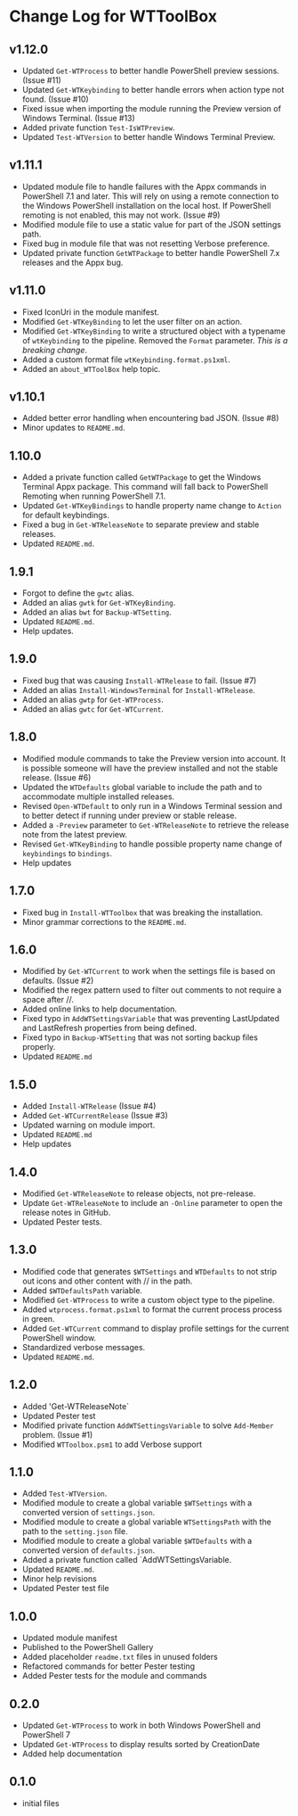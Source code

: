 # Change Log for WTToolBox

## v1.12.0

+ Updated `Get-WTProcess` to better handle PowerShell preview sessions. (Issue #11)
+ Updated `Get-WTKeybinding` to better handle errors when action type not found. (Issue #10)
+ Fixed issue when importing the module running the Preview version of Windows Terminal. (Issue #13)
+ Added private function `Test-IsWTPreview`.
+ Updated `Test-WTVersion` to better handle Windows Terminal Preview.

## v1.11.1

+ Updated module file to handle failures with the Appx commands in PowerShell 7.1 and later. This will rely on using a remote connection to the Windows PowerShell installation on the local host. If PowerShell remoting is not enabled, this may not work. (Issue #9)
+ Modified module file to use a static value for part of the JSON settings path.
+ Fixed bug in module file that was not resetting Verbose preference.
+ Updated private function `GetWTPackage` to better handle PowerShell 7.x releases and the Appx bug.

## v1.11.0

+ Fixed IconUri in the module manifest.
+ Modified `Get-WTKeyBinding` to let the user filter on an action.
+ Modified `Get-WTKeyBinding` to write a structured object with a typename of `wtKeybinding` to the pipeline. Removed the `Format` parameter. _This is a breaking change_.
+ Added a custom format file `wtKeybinding.format.ps1xml`.
+ Added an `about_WTToolBox` help topic.

## v1.10.1

+ Added better error handling when encountering bad JSON. (Issue #8)
+ Minor updates to `README.md`.

## 1.10.0

+ Added a private function called `GetWTPackage` to get the Windows Terminal Appx package. This command will fall back to PowerShell Remoting when running PowerShell 7.1.
+ Updated `Get-WTKeyBindings` to handle property name change to `Action` for default keybindings.
+ Fixed a bug in `Get-WTReleaseNote` to separate preview and stable releases.
+ Updated `README.md`.

## 1.9.1

+ Forgot to define the `gwtc` alias.
+ Added an alias `gwtk` for `Get-WTKeyBinding`.
+ Added an alias `bwt` for `Backup-WTSetting`.
+ Updated `README.md`.
+ Help updates.

## 1.9.0

+ Fixed bug that was causing `Install-WTRelease` to fail. (Issue #7)
+ Added an alias `Install-WindowsTerminal` for `Install-WTRelease`.
+ Added an alias `gwtp` for `Get-WTProcess`.
+ Added an alias `gwtc` for `Get-WTCurrent`.

## 1.8.0

+ Modified module commands to take the Preview version into account. It is possible someone will have the preview installed and not the stable release. (Issue #6)
+ Updated the `WTDefaults` global variable to include the path and to accommodate multiple installed releases.
+ Revised `Open-WTDefault` to only run in a Windows Terminal session and to better detect if running under preview or stable release.
+ Added a `-Preview` parameter to `Get-WTReleaseNote` to retrieve the release note from the latest preview.
+ Revised `Get-WTKeyBinding` to handle possible property name change of `keybindings` to `bindings`.
+ Help updates

## 1.7.0

+ Fixed bug in `Install-WTToolbox` that was breaking the installation.
+ Minor grammar corrections to the `README.md`.

## 1.6.0

+ Modified by `Get-WTCurrent` to work when the settings file is based on defaults. (Issue #2)
+ Modified the regex pattern used to filter out comments to not require a space after //.
+ Added online links to help documentation.
+ Fixed typo in `AddWTSettingsVariable` that was preventing LastUpdated and LastRefresh properties from being defined.
+ Fixed typo in `Backup-WTSetting` that was not sorting backup files properly.
+ Updated `README.md`

## 1.5.0

+ Added `Install-WTRelease` (Issue #4)
+ Added `Get-WTCurrentRelease` (Issue #3)
+ Updated warning on module import.
+ Updated `README.md`
+ Help updates

## 1.4.0

+ Modified `Get-WTReleaseNote` to release objects, not pre-release.
+ Update `Get-WTReleaseNote` to include an `-Online` parameter to open the release notes in GitHub.
+ Updated Pester tests.

## 1.3.0

+ Modified code that generates `$WTSettings` and `WTDefaults` to not strip out icons and other content with // in the path.
+ Added `$WTDefaultsPath` variable.
+ Modified `Get-WTProcess` to write a custom object type to the pipeline.
+ Added `wtprocess.format.ps1xml` to format the current process process in green.
+ Added `Get-WTCurrent` command to display profile settings for the current PowerShell window.
+ Standardized verbose messages.
+ Updated `README.md`.

## 1.2.0

+ Added 'Get-WTReleaseNote`
+ Updated Pester test
+ Modified private function `AddWTSettingsVariable` to solve `Add-Member` problem. (Issue #1)
+ Modified `WTToolbox.psm1` to add Verbose support

## 1.1.0

+ Added `Test-WTVersion`.
+ Modified module to create a global variable `$WTSettings` with a converted version of `settings.json`.
+ Modified module to create a global variable `WTSettingsPath` with the path to the `setting.json` file.
+ Modified module to create a global variable `$WTDefaults` with a converted version of `defaults.json`.
+ Added a private function called `AddWTSettingsVariable.
+ Updated `README.md`.
+ Minor help revisions
+ Updated Pester test file

## 1.0.0

+ Updated module manifest
+ Published to the PowerShell Gallery
+ Added placeholder `readme.txt` files in unused folders
+ Refactored commands for better Pester testing
+ Added Pester tests for the module and commands

## 0.2.0

+ Updated `Get-WTProcess` to work in both Windows PowerShell and PowerShell 7
+ Updated `Get-WTProcess` to display results sorted by CreationDate
+ Added help documentation

## 0.1.0

+ initial files
